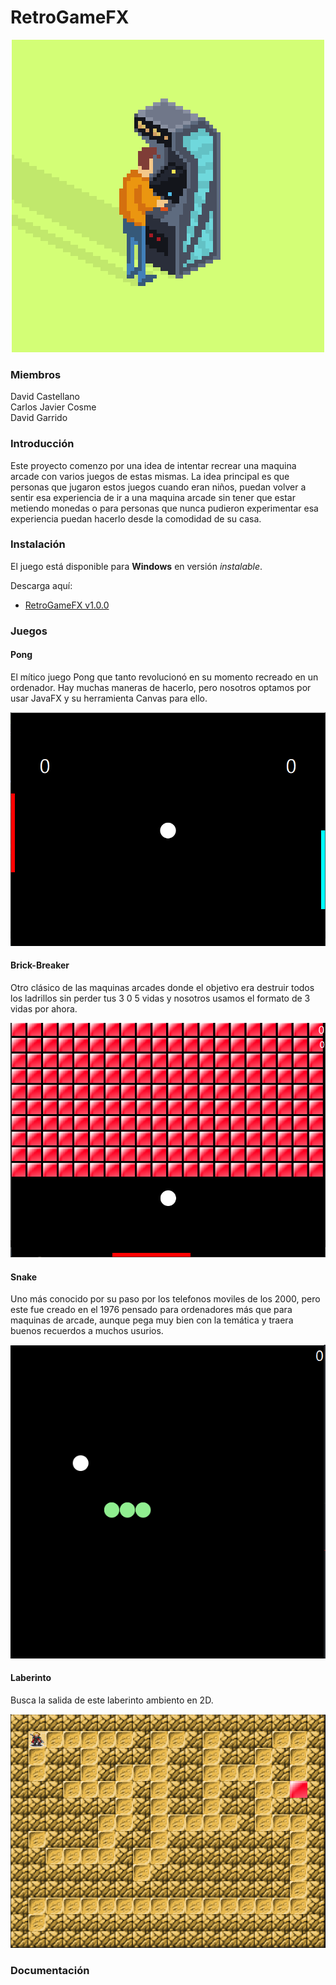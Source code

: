 # RetroGameFX
<p align="center"><img src="/Github_Images/Retrogifs-1.gif" width=""/></p>

### Miembros

David Castellano <br>
Carlos Javier Cosme <br>
David Garrido

### Introducción
Este proyecto comenzo por una idea de intentar recrear una maquina arcade con varios juegos de estas mismas. La idea principal es que personas que jugaron estos juegos cuando eran niños, puedan volver a sentir esa experiencia de ir a una maquina arcade sin tener que estar metiendo monedas o para personas que nunca pudieron experimentar esa experiencia puedan hacerlo desde la comodidad de su casa.

### Instalación
El juego está disponible para **Windows** en versión *instalable*.

Descarga aquí:

* [RetroGameFX v1.0.0]()


### Juegos

#### Pong
El mítico juego Pong que tanto revolucionó en su momento recreado en un ordenador. Hay muchas maneras de hacerlo, pero nosotros optamos por usar JavaFX y su herramienta Canvas para ello.

<p align="center"><img src="/Github_Images/Pong.PNG" width=""/></p>

#### Brick-Breaker
Otro clásico de las maquinas arcades donde el objetivo era destruir todos los ladrillos sin perder tus 3 0 5 vidas y nosotros usamos el formato de 3 vidas por ahora.

<p align="center"><img src="/Github_Images/BrickBreaker.PNG" width=""/></p>

#### Snake
Uno más conocido por su paso por los telefonos moviles de los 2000, pero este fue creado en el 1976 pensado para ordenadores más que para maquinas de arcade, aunque pega muy bien con la temática y traera buenos recuerdos a muchos usurios.

<p align="center"><img src="/Github_Images/snake.png" width=""/></p>

#### Laberinto
Busca la salida de este laberinto ambiento en 2D.

<p align="center"><img src="/Github_Images/Maze.PNG" width=""/></p>

### Documentación



